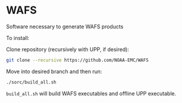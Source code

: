 # WAFS
Software necessary to generate WAFS products

To install:

Clone repository (recursively with UPP, if desired):
```bash
git clone --recursive https://github.com/NOAA-EMC/WAFS
```

Move into desired branch and then run:

```bash
./sorc/build_all.sh
```

`build_all.sh` will build WAFS executables and offline UPP executable.

